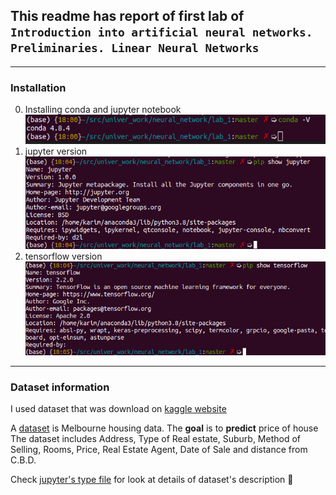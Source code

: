 ## This readme has report of first lab of `Introduction into artificial neural networks. Preliminaries. Linear Neural Networks`
---
### Installation


0. Installing conda and jupyter notebook   
![Examination](./conda_version.png)
0. jupyter version  
![jupyter](./jupyter.png)
0. tensorflow version  
![tensorflow](./tensorflow.png)
---
### Dataset information
I used dataset that was download on [kaggle website](https://www.kaggle.com/dansbecker/melbourne-housing-snapshot)

A [dataset](./melb_data.csv) is Melbourne housing data. The **goal** is to **predict** price of house   
The dataset includes Address, Type of Real estate, Suburb, Method of Selling, Rooms, Price, Real Estate Agent, Date of Sale and distance from C.B.D.  

Check [jupyter's type file](.lab_1_dataset_description.ipynb) for look at details of dataset's description :green_book:



